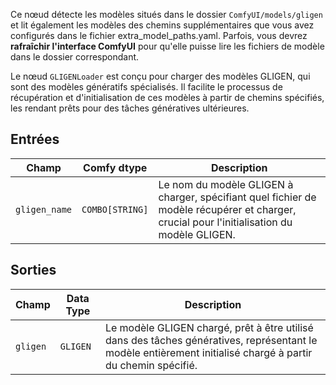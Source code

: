 Ce nœud détecte les modèles situés dans le dossier `ComfyUI/models/gligen` et lit également les modèles des chemins supplémentaires que vous avez configurés dans le fichier extra_model_paths.yaml. Parfois, vous devrez **rafraîchir l'interface ComfyUI** pour qu'elle puisse lire les fichiers de modèle dans le dossier correspondant.

Le nœud `GLIGENLoader` est conçu pour charger des modèles GLIGEN, qui sont des modèles génératifs spécialisés. Il facilite le processus de récupération et d'initialisation de ces modèles à partir de chemins spécifiés, les rendant prêts pour des tâches génératives ultérieures.

## Entrées

| Champ       | Comfy dtype       | Description                                                                       |
|-------------|-------------------|-----------------------------------------------------------------------------------|
| `gligen_name`| `COMBO[STRING]`    | Le nom du modèle GLIGEN à charger, spécifiant quel fichier de modèle récupérer et charger, crucial pour l'initialisation du modèle GLIGEN. |

## Sorties

| Champ    | Data Type | Description                                                              |
|----------|-------------|--------------------------------------------------------------------------|
| `gligen` | `GLIGEN`    | Le modèle GLIGEN chargé, prêt à être utilisé dans des tâches génératives, représentant le modèle entièrement initialisé chargé à partir du chemin spécifié. |
